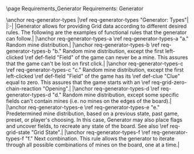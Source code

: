 \page Requirements_Generator Requirements: Generator

\anchor req-generator-types
|\ref req-generator-types "Generator: Types"|
|:-|
|Generator allows for providing Grid data according to different desired rules. The following are the examples of functional rules that the generator can follow.|
|\anchor req-generator-types-a \ref req-generator-types-a "a." Random mine distribution.|
|\anchor req-generator-types-b \ref req-generator-types-b "b." Random mine distribution, except the first left-clicked \ref def-field "Field" of the game can never be a mine. This assures that the game can't be lost on first click.|
|\anchor req-generator-types-c \ref req-generator-types-c "c." Random mine distribution, except the first left-clicked \ref def-field "Field" of the game has its \ref def-clue "Clue" equal to zero. This assures that the game starts with an \ref req-grid-zero-chain-reaction "Opening".|
|\anchor req-generator-types-d \ref req-generator-types-d "d." Random mine distribution, except some specific fields can't contain mines (i.e. no mines on the edges of the board).|
|\anchor req-generator-types-e \ref req-generator-types-e "e." Predetermined mine distribution, based on a previous state, past game, preset, or player's choosing. In this case, Generator may also place flags and uncover fields, to recreate any state of the board. See also \ref req-grid-state "Grid State".|
|\anchor req-generator-types-f \ref req-generator-types-f "f." Next combination. This rule allows the generator to iterate through all possible combinations of mines on the board, one at a time.|

